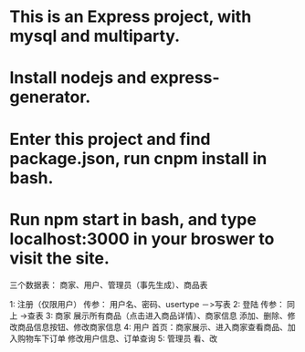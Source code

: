 # This is an Express project, with mysql and multiparty.
# Install nodejs and express-generator.
# Enter this project and find package.json, run cnpm install in bash.
# Run npm start in bash, and type localhost:3000 in your broswer to visit the site.

三个数据表： 商家、用户、管理员（事先生成）、商品表

1: 注册（仅限用户）
	传参： 用户名、密码、usertype  －>写表
2: 登陆
	传参： 同上   ->查表
3: 商家
	展示所有商品（点击进入商品详情）、商家信息
	添加、删除、修改商品信息按钮、修改商家信息
4: 用户
	首页：商家展示、进入商家查看商品、加入购物车下订单
	修改用户信息、订单查询
5: 管理员
	看、改


